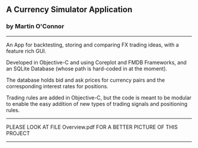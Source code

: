 ## A Currency Simulator Application

### by Martin O'Connor

---

An App for backtesting, storing and comparing FX trading ideas, with a feature rich GUI.

Developed in Objective-C and using Coreplot and FMDB Frameworks, and an SQLite Database (whose path is hard-coded in at the moment).

The database holds bid and ask prices for currency pairs and the corresponding interest rates for positions.

Trading rules are added in Objective-C, but the code is meant to be modular to enable the easy addition of new types of trading signals and positioning rules.

*********************************************************************
PLEASE LOOK AT FILE Overview.pdf FOR A BETTER PICTURE OF THIS PROJECT
*********************************************************************
